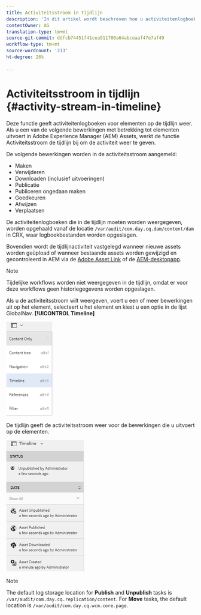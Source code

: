```yaml
---
title: Activiteitsstroom in tijdlijn
description: 'In dit artikel wordt beschreven hoe u activiteitenlogboeken voor elementen op de tijdlijn kunt weergeven. '
contentOwner: AG
translation-type: tm+mt
source-git-commit: ddfcb74451f41cea911700a64abceaaf47e7af49
workflow-type: tm+mt
source-wordcount: '213'
ht-degree: 26%

---
```



# Activiteitsstroom in tijdlijn {#activity-stream-in-timeline}

Deze functie geeft activiteitenlogboeken voor elementen op de tijdlijn weer. Als u een van de volgende bewerkingen met betrekking tot elementen uitvoert in Adobe Experience Manager (AEM) Assets, werkt de functie Activiteitsstroom de tijdlijn bij om de activiteit weer te geven.

De volgende bewerkingen worden in de activiteitsstroom aangemeld:

* Maken
* Verwijderen
* Downloaden (inclusief uitvoeringen)
* Publicatie
* Publiceren ongedaan maken
* Goedkeuren
* Afwijzen
* Verplaatsen

De activiteitenlogboeken die in de tijdlijn moeten worden weergegeven, worden opgehaald vanaf de locatie `/var/audit/com.day.cq.dam/content/dam` in CRX, waar logboekbestanden worden opgeslagen. 

Bovendien wordt de tijdlijnactiviteit vastgelegd wanneer nieuwe assets worden geüpload of wanneer bestaande assets worden gewijzigd en gecontroleerd in AEM via de [Adobe Asset Link](https://helpx.adobe.com/nl/enterprise/using/manage-assets-using-adobe-asset-link.html) of de [AEM-desktopapp](https://experienceleague.adobe.com/docs/experience-manager-desktop-app/using/introduction.html).

>[!NOTE]
>
>Tijdelijke workflows worden niet weergegeven in de tijdlijn, omdat er voor deze workflows geen historiegegevens worden opgeslagen.

Als u de activiteitsstroom wilt weergeven, voert u een of meer bewerkingen uit op het element, selecteert u het element en kiest u een optie in de lijst GlobalNav. **[!UICONTROL Timeline]**

![timeline-3](assets/timeline-3.png)

De tijdlijn geeft de activiteitsstroom weer voor de bewerkingen die u uitvoert op de elementen.

![activity_stream](assets/activity_stream.png)

>[!NOTE]
>
>The default log storage location for **Publish** and **Unpublish** tasks is `/var/audit/com.day.cq.replication/content`. For **Move** tasks, the default location is `/var/audit/com.day.cq.wcm.core.page`.
